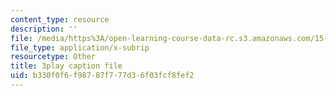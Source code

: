 ```yaml
---
content_type: resource
description: ''
file: /media/https%3A/open-learning-course-data-rc.s3.amazonaws.com/15-031j-energy-decisions-markets-and-policies-spring-2012/b330f0f6f98787f777d36f03fcf8fef2_hVYBgsi0JcM.srt
file_type: application/x-subrip
resourcetype: Other
title: 3play caption file
uid: b330f0f6-f987-87f7-77d3-6f03fcf8fef2
---
```

